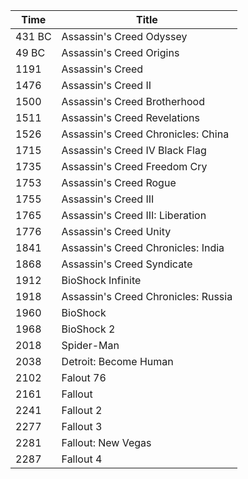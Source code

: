 |Time|Title|
|---|---|
431 BC | Assassin's Creed Odyssey 
49 BC | Assassin's Creed Origins 
1191 | Assassin's Creed 
1476 | Assassin's Creed II
1500 | Assassin's Creed Brotherhood
1511 | Assassin's Creed Revelations
1526 | Assassin's Creed Chronicles: China 
1715 | Assassin's Creed IV Black Flag
1735 | Assassin's Creed Freedom Cry 
1753 | Assassin's Creed Rogue
1755 | Assassin's Creed III
1765 | Assassin's Creed III: Liberation 
1776 | Assassin's Creed Unity 
1841 | Assassin's Creed Chronicles: India 
1868 | Assassin's Creed Syndicate 
1912 | BioShock Infinite 
1918 | Assassin's Creed Chronicles: Russia
1960 | BioShock
1968 | BioShock 2 
2018 | Spider-Man 
2038 | Detroit: Become Human 
2102 | Falout 76 
2161 | Fallout 
2241 | Fallout 2
2277 | Fallout 3
2281 | Fallout: New Vegas 
2287 | Fallout 4

